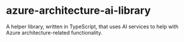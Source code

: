# azure-architecture-ai-library
A helper library, written in TypeScript, that uses AI services to help with Azure architecture-related functionality.
